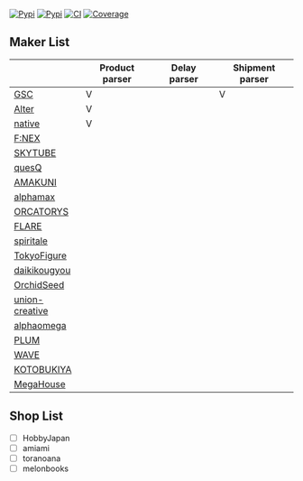[![Pypi](https://img.shields.io/pypi/pyversions/figure_parser.svg?style=flat-square)](https://pypi.org/project/figure_parser/)
[![Pypi](https://img.shields.io/pypi/v/figure_parser.svg?style=flat-square)](https://pypi.org/project/figure_parser/)
[![CI](https://img.shields.io/endpoint.svg?url=https%3A%2F%2Factions-badge.atrox.dev%2FFigureHook%2Ffigure_parser%2Fbadge%3Fref%3Dmain&style=flat-square)](https://actions-badge.atrox.dev/FigureHook/figure_parser/goto?ref=main)
[![Coverage](https://img.shields.io/coveralls/github/FigureHook/figure_parser?style=flat-square)](https://coveralls.io/github/FigureHook/figure_parser)

## Maker List
|                                      | Product parser | Delay parser | Shipment parser |
| ------------------------------------ | -------------- | ------------ | --------------- |
| [GSC](https://www.goodsmile.info/)   | V              |              | V               |
| [Alter](https://alter-web.jp/)       | V              |              |                 |
| [native](https://www.native-web.jp/) | V              |              |                 |
| [F:NEX](https://fnex.jp/) |                |              |                 |
| [SKYTUBE](https://skytube.jp/) |                |              |                 |
| [quesQ](https://www.quesq.net/) |                |              |                 |
| [AMAKUNI](http://amakuni.info/) |                |              |                 |
| [alphamax](https://alphamax.jp/) |                |              |                 |
| [ORCATORYS](http://orcatoys.com/) |                |              |                 |
| [FLARE](https://www.flare-web.jp/) |                |              |                 |
| [spiritale](https://spiritale.jp/) |                |              |                 |
| [TokyoFigure](https://tokyofigure.jp/) |                |              |                 |
| [daikikougyou](https://daikikougyou.com/) |                |              |                 |
| [OrchidSeed](http://www.orchidseed.co.jp/) |                |              |                 |
| [union-creative](https://union-creative.jp/) |                |              |                 |
| [alphaomega](https://www.alphaomega-web.jp/) |                |              |                 |
| [PLUM](https://www.pmoa.co.jp/product/fi.html) |                |              |                 |
| [WAVE](https://www.hobby-wave.com/products-cat/figure/) |                |              |                 |
| [KOTOBUKIYA](https://www.kotobukiya.co.jp/product-category/figure/) |                |              |                 |
| [MegaHouse](https://www.megahouse.co.jp/products/highqualityfigure/) |                |              |                 |

## Shop List
- [ ] HobbyJapan
- [ ] amiami
- [ ] toranoana
- [ ] melonbooks